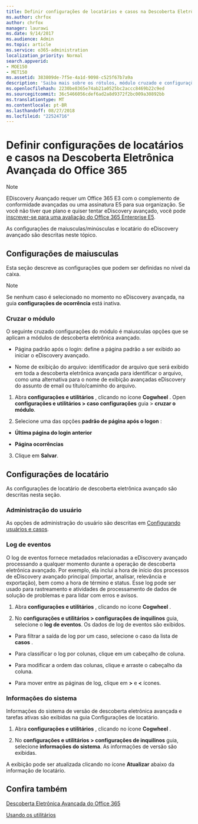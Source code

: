 ```yaml
---
title: Definir configurações de locatários e casos na Descoberta Eletrônica Avançada do Office 365
ms.author: chrfox
author: chrfox
manager: laurawi
ms.date: 9/14/2017
ms.audience: Admin
ms.topic: article
ms.service: o365-administration
localization_priority: Normal
search.appverid:
- MOE150
- MET150
ms.assetid: 383809de-7f5e-4a1d-9098-c525f67b7a9a
description: 'Saiba mais sobre os rótulos, módulo cruzado e configurações de locatário que você pode definir no nível de maiusculas no eDiscovery avançadas do Office 365.  '
ms.openlocfilehash: 2230be8365e74ab21a0525bc2accc8469b22c9ed
ms.sourcegitcommit: 36c5466056cdef6ad2a8d9372f2bc009a30892bb
ms.translationtype: MT
ms.contentlocale: pt-BR
ms.lasthandoff: 08/27/2018
ms.locfileid: "22524716"
---
```

# <a name="define-case-and-tenant-settings-in-office-365-advanced-ediscovery"></a>Definir configurações de locatários e casos na Descoberta Eletrônica Avançada do Office 365

> [!NOTE]
> EDiscovery Avançado requer um Office 365 E3 com o complemento de conformidade avançadas ou uma assinatura E5 para sua organização. Se você não tiver que plano e quiser tentar eDiscovery avançado, você pode [inscrever-se para uma avaliação do Office 365 Enterprise E5](https://go.microsoft.com/fwlink/p/?LinkID=698279). 
  
As configurações de maiusculas/minúsculas e locatário do eDiscovery avançado são descritas neste tópico.
  
## <a name="case-settings"></a>Configurações de maiusculas

Esta seção descreve as configurações que podem ser definidas no nível da caixa.
  
> [!NOTE]
> Se nenhum caso é selecionado no momento no eDiscovery avançada, na guia **configurações de ocorrência** está inativa. 
  
### <a name="cross-module"></a>Cruzar o módulo

O seguinte cruzado configurações do módulo é maiusculas opções que se aplicam a módulos de descoberta eletrônica avançado.
  
- Página padrão após o login: define a página padrão a ser exibido ao iniciar o eDiscovery avançado.
    
- Nome de exibição do arquivo: identificador de arquivo que será exibido em toda a descoberta eletrônica avançada para identificar o arquivo, como uma alternativa para o nome de exibição avançadas eDiscovery do assunto de email ou título/caminho do arquivo.
    
1. Abra **configurações e utilitários** , clicando no ícone **Cogwheel** . Open **configurações e utilitários \> caso configurações** guia \> **cruzar o módulo**. 
    
2. Selecione uma das opções **padrão de página após o logon** : 
    
  - **Última página do login anterior**
    
  - **Página ocorrências**
    
3. Clique em **Salvar**.
    
## <a name="tenant-settings"></a>Configurações de locatário

As configurações de locatário de descoberta eletrônica avançado são descritas nesta seção.
  
### <a name="user-administration"></a>Administração do usuário

As opções de administração do usuário são descritas em [Configurando usuários e casos](set-up-users-and-cases-in-advanced-ediscovery.md).
  
### <a name="event-log"></a>Log de eventos

O log de eventos fornece metadados relacionadas a eDiscovery avançado processando a qualquer momento durante a operação de descoberta eletrônica avançado. Por exemplo, ela inclui a hora de início dos processos de eDiscovery avançado principal (importar, analisar, relevância e exportação), bem como a hora de término e status. Esse log pode ser usado para rastreamento e atividades de processamento de dados de solução de problemas e para lidar com erros e avisos.
  
1. Abra **configurações e utilitários** , clicando no ícone **Cogwheel** . 
    
2. No **configurações e utilitários \> configurações de inquilinos** guia, selecione o **log de eventos**. Os dados de log de eventos são exibidos.
    
  - Para filtrar a saída de log por um caso, selecione o caso da lista de **casos** . 
    
  - Para classificar o log por colunas, clique em um cabeçalho de coluna. 
    
  - Para modificar a ordem das colunas, clique e arraste o cabeçalho da coluna.
    
  - Para mover entre as páginas de log, clique em **\>** e **\<** ícones. 
    
### <a name="system-information"></a>Informações do sistema

Informações do sistema de versão de descoberta eletrônica avançada e tarefas ativas são exibidas na guia Configurações de locatário.
  
1. Abra **configurações e utilitários** , clicando no ícone **Cogwheel** . 
    
2. No **configurações e utilitários \> configurações de inquilinos** guia, selecione **informações do sistema**. As informações de versão são exibidas.
    
A exibição pode ser atualizada clicando no ícone **Atualizar** abaixo da informação de locatário. 
  
## <a name="see-also"></a>Confira também

[Descoberta Eletrônica Avançada do Office 365](office-365-advanced-ediscovery.md)
  
[Usando os utilitários](use-advanced-ediscovery-utilities.md)

